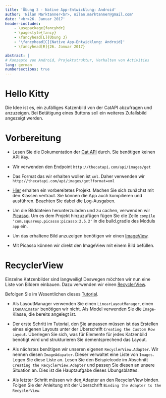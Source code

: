 ```yaml
---
title: 'Übung 3 - Native App-Entwicklung: Android'
author: 'Nilan Marktanner<br>, nilan.marktanner@gmail.com'
date: '<br>26. Januar 2017'
header-includes:
    - \usepackage{fancyhdr}
    - \pagestyle{fancy}
    - \fancyhead[L]{Übung 3}
    - '\fancyhead[C]{Native App-Entwicklung: Android}'
    - \fancyhead[R]{26. Januar 2017}

abstract: |
# Konzepte von Android, Projektstruktur, Verhalten von Activities
lang: german
numbersections: true
---
```


# Hello Kitty

Die Idee ist es, ein zufälliges Katzenbild von der CatAPI abzufragen und anzuzeigen. Bei Betätigung eines Buttons soll ein weiteres Zufallsbild angezeigt werden.

# Vorbereitung

* Lesen Sie die Dokumentation der [Cat API](http://thecatapi.com/docs.html) durch. Sie benötigen keinen API Key.

* Wir verwenden den Endpoint `http://thecatapi.com/api/images/get`

* Das Format das wir erhalten wollen ist `xml`. Daher verwenden wir  `http://thecatapi.com/api/images/get?format=xml`

* [Hier](https://github.com/marktani/HelloKitty/archive/master.zip) erhalten ein vorbereitetes Projekt. Machen Sie sich zunächst mit den Klassen vertraut. Sie können die App auch kompilieren und ausführen. Beachten Sie dabei die Log-Ausgaben.

* Um die Bilddateien herunterzuladen und zu cachen, verwenden wir [Picasso](http://square.github.io/picasso/). Um es dem Projekt hinzuzufügen fügen Sie die Zeile `compile 'com.squareup.picasso:picasso:2.5.2'` in die build.gradle des Moduls `app` ein.

* Um das erhaltene Bild anzuzeigen benötigen wir einen [ImageView]( http://developer.android.com/reference/android/widget/ImageView.html).

* Mit Picasso können wir direkt den ImageView mit einem Bild befüllen.

# RecyclerView

Einzelne Katzenbilder sind langweilig! Deswegen möchten wir nun eine Liste von Bildern einbauen. Dazu verwenden wir einen [RecyclerView](http://developer.android.com/reference/android/support/v7/widget/RecyclerView.html).

Befolgen Sie im Wesentlichen dieses [Tutorial](https://github.com/codepath/android_guides/wiki/Using-the-RecyclerView).

* Als LayoutManager verwenden Sie einen `LinearLayoutManager`, einen `ItemAnimator` benötigen wir nicht. Als Model verwenden Sie die `Image`-Klasse, die bereits angelegt ist.

* Der erste Schritt im Tutorial, den Sie anpassen müssen ist das Erstellen eines eigenen Layouts unter der Überschrift `Creating the Custom Row Layout`. Überlegen Sie sich, was für Elemente für jedes Katzenbild benötigt wird und strukturieren Sie dementsprechend das Layout.

* Als nächstes benötigen wir unseren eigenen `RecyclerView.Adapter`. Wir nennen diesen `ImageAdapater`. Dieser verwaltet eine Liste von `Images`. Legen Sie diese Liste an. Lesen Sie den Beispielcode im Abschnitt `Creating the RecyclerView.Adapter` und passen Sie diesen an unsere Situation an. Dies ist die Hauptaufgabe dieses Übungsblattes.

* Als letzter Schritt müssen wir den Adapter an den RecyclerView binden. Folgen Sie der Anleitung mit der Überschrift `Binding the Adapter to the RecyclerView`.
